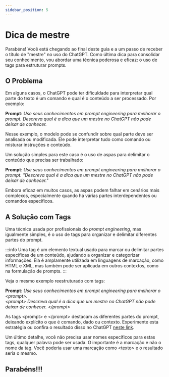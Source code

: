 ```yaml
---
sidebar_position: 5
---
```


# Dica de mestre
Parabéns! Você está chegando ao final deste guia e a um passo de receber o título de "mestre" no uso do ChatGPT. Como última dica para consolidar seu conhecimento, vou abordar uma técnica poderosa e eficaz: o uso de tags para estruturar prompts.

## O Problema
Em alguns casos, o ChatGPT pode ter dificuldade para interpretar qual parte do texto é um comando e qual é o conteúdo a ser processado. Por exemplo:

**Prompt**: *Use seus conhecimentos em prompt engineering para melhorar o prompt.
Descreva qual é a dica que um mestre no ChatGPT não pode deixar de conhecer.*

Nesse exemplo, o modelo pode se confundir sobre qual parte deve ser analisada ou modificada. Ele pode interpretar tudo como comando ou misturar instruções e conteúdo.

Um solução simples para este caso é o uso de aspas para delimitar o conteúdo que precisa ser trabalhado:

**Prompt**: *Use seus conhecimentos em prompt engineering para melhorar o prompt.
"Descreva qual é a dica que um mestre no ChatGPT não pode deixar de conhecer."*

Embora eficaz em muitos casos, as aspas podem falhar em cenários mais complexos, especialmente quando há várias partes interdependentes ou comandos específicos.

## A Solução com Tags
Uma técnica usada por profissionais do *prompt engineering*, mas igualmente simples, é o uso de tags para organizar e delimitar diferentes partes do prompt. 

:::info
Uma tag é um elemento textual usado para marcar ou delimitar partes específicas de um conteúdo, ajudando a organizar e categorizar informações. Ela é amplamente utilizada em linguagens de marcação, como HTML e XML, mas também pode ser aplicada em outros contextos, como na formulação de prompts.
:::

Veja o mesmo exemplo reestruturado com tags:

**Prompt**: *Use seus conhecimentos em prompt engineering para melhorar o &lt;prompt>.*<br />
*&lt;prompt>*
*Descreva qual é a dica que um mestre no ChatGPT não pode deixar de conhecer.
&lt;/prompt>*

As tags &lt;prompt> e &lt;/prompt> destacam as diferentes partes do prompt, deixando explícito o que é comando, dado ou contexto. Experimente esta estratégia ou confira o resultado disso no ChatGPT [neste link](https://chatgpt.com/share/674e2746-9060-8003-8e62-04a9c254192f).

Um último detalhe, você não precisa usar nomes específicos para estas tags, qualquer palavra pode ser usada. O importante é a marcação e não o nome da tag. Você poderia usar uma marcação como &lt;texto> e o resultado seria o mesmo.

## Parabéns!!!

